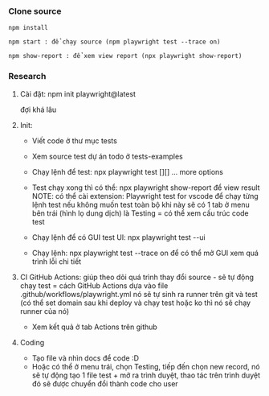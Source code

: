 ### Clone source

    npm install

    npm start : để chạy source (npm playwright test --trace on)

    npm show-report : để xem view report (npx playwright show-report)

### Research

1. Cài đặt:
   npm init playwright@latest

   đợi khá lâu

2. Init:

   - Viết code ở thư mục tests
   - Xem source test dự án todo ở tests-examples

   - Chạy lệnh để test: npx playwright test [<folder>][<file>] ... more options

   - Test chạy xong thì có thể: npx playwright show-report để view result
     NOTE: có thể cài extension: Playwright test for vscode để chạy từng lệnh test nếu không muốn test toàn bộ
     khi này sẽ có 1 tab ở menu bên trái (hình lọ dung dịch) là Testing = có thể xem cấu trúc code test
   - Chạy lệnh để có GUI test UI: npx playwright test --ui
   - Chạy lệnh: npx playwright test --trace on để có thể mở GUI xem quá trình lỗi chi tiết

3. CI GitHub Actions: giúp theo dõi quá trình thay đổi source - sẽ tự động chạy test = cách GitHub Actions dựa vào file .github/workflows/playwright.yml
   nó sẽ tự sinh ra runner trên git và test (có thể set domain sau khi deploy và chạy test hoặc ko thì nó sẽ chạy runner của nó)

   - Xem kết quả ở tab Actions trên github

4. Coding
   - Tạo file và nhìn docs để code :D
   - Hoặc có thể ở menu trái, chọn Testing, tiếp đến chọn new record, nó sẽ tự động tạo 1 file test + mở ra trình duyệt, thao tác trên trình duyệt đó sẽ được chuyển đổi thành code cho user
